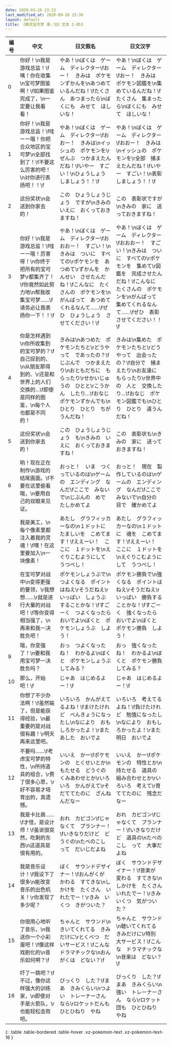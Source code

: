 ```yaml
---
date: 2020-03-26 23:13
last_modified_at: 2020-09-28 15:30
layout: default
title: 《精灵宝可梦 黑／白》文本 2-053
---
```

| 编号 | 中文 | 日文假名 | 日文汉字 |
| ---- | ---- | ---- | --- |
| 0 | 你好！\n我是游戏总监！\f咦！你在收集\n宝可梦图鉴啊！\f如果图鉴完成了，\n一定要让我看看！ | やあ！\nぼくは　ゲーム　ディレクター\fおー！　きみは　ポケモンずかんを\nあつめて　いるんだね！\fたくさん　あつまったら\nぼくにも　みせて　ほしいな！ | やあ！\nぼくは　ゲーム　ディレクター\fおー！　きみは　ポケモン図鑑を\n集めているんだね！\fたくさん　集まったら\nぼくにも　みせて　ほしいな！ |
| 1 | 你好！\n我是游戏总监！\f哇ーー哦！你把合众地区的宝可梦\n全部找到了！\f不要这么厉害的吧！\n对你进行表扬吧！！\f | やあ！\nぼくは　ゲーム　ディレクター\fおおー！　きみは\nイッシュの　ポケモンを\rぜんぶ　つかまえたんだね！\fいやー　すごい！\nひょうしょう　しましょう！！\f | やあ！\nぼくは　ゲーム　ディレクター\fおおー！　きみは\nイッシュの　ポケモンを\r全部　捕まえたんだね！\fいやー　すごい！\n表彰しましょう！！\f |
| 2 | 这份奖状\n会送到你家去的！ | この　ひょうしょうじょう　ですが\nきみの　いえに　おくっておきますね！ | この　表彰状ですが\nきみの　家に　送っておきますね！ |
| 3 | 你好！\n我是游戏总监！\f哇ーー哦！厉害呀！\n你终于把所有的宝可梦\r都集齐了！\f你竟然如此努力地\n帮我收集宝可梦……\f请务必让我表扬你一下！！\f | やあ！\nぼくは　ゲーム　ディレクター\fおおおー！　すごい！\nきみは　ついに　すべての\rポケモンを　あつめて\rずかんを　かんせい　させたんだね！\fこんなに　たくさんの　ポケモンを\nがんばって　あつめて　くれるなんて……\fぜひ　ひょうしょう　させてください！\f | やあ！\nぼくは　ゲーム　ディレクター\fおおおー！　すごい！\nきみは　ついに　すべての\rポケモンを　集めて\r図鑑を　完成させたんだね！\fこんなに　たくさんの　ポケモンを\nがんばって　集めてくれるなんて……\fぜひ　表彰させてください！！\f |
| 4 | 你是怎样遇到\n你所收集到的宝可梦的？\f自己捉到的、\n从朋友那得到的、\r还是和世界上的人们交换的…\f即使是同样的图鉴，\n每个人也都是不同的！ | きみは\nあつめた　ポケモンたちと\rどうやって　であったの？\fじぶんで　つかまえたり\nおともだちに　もらったり\rせかいじゅうの　ひとと\rこうかん　したり…\fおなじ　ポケモンずかんでも\nひとり　ひとり　ちがうんだね！ | きみは\n集めた　ポケモンたちと\rどうやって　出会ったの？\f自分で　捕まえたり\nお友達に　もらったり\r世界中の　人と　交換したり…\fおなじ　ポケモン図鑑でも\nひとり　ひとり　違うんだね！ |
| 5 | 这份奖状\n会送到你家去的！ | この　ひょうしょうじょう　も\nきみの　いえに　おくっておきますね！ | この　表彰状も\nきみの　家に　送っておきますね！ |
| 6 | 哟！现在正在制作\n游戏的结尾画面。\f不要在这里偷看哦，\n要用自己的双眼来见证。 | おっと！　いま　つくっているのは\nゲームの　エンディング　なんだ\fここで　みないで\nじぶんの　めで　たしかめてよ | おっと！　現在　製作しているのは\nゲームの　エンディング　なんだ\fここで　みないで\n自分の　目で　確かめてよ |
| 7 | 我是美工，\n每个像素里都注入着我的灵魂！\f嘿！在这里要加入\n一块像素！ | あたし　グラフィッカーなの\n１ドットに　たましいを　こめてます！\fええーい！　ここに　１ドットを\nえぐりこむようにして　うつべし！ | あたし　グラフィッカーなの\n１ドットに　魂を　こめてます！\fええーい！　ここに　１ドットを\nえぐりこむようにして　うつべし！ |
| 8 | 在宝可梦对战中\n变得更强的要领，\r我想想……\r就是进行大量的对战吧！\f等你变得相当强了，\n再来和我一决胜负吧！ | ポケモンしょうぶで\nつよくなる　ポイントはねえ\rそうだねえ\rいっぱい　しょうぶ　することかな！\fすごーく　つよくなったら　おいでよ\nぼくと　ポケモンしょうぶ　しよう！ | ポケモン勝負で\n強くなる　ポイントはねえ\rそうだねえ\rいっぱい　勝負することかな！\fすごーく　強くなったら　おいでよ\nぼくと　ポケモン勝負　しよう！ |
| 9 | 哦，你变强了！\n要和我用宝可梦一决胜负吗？ | おっ　つよくなったね！　わかるよ\nぼくと　ポケモンしょうぶ　してみる？ | おっ　強くなったね！　わかるよ\nぼくと　ポケモン勝負　してみる？ |
| 10 | 那么，开始吧！\f | じゃあ　はじめるよー！\f | じゃあ　はじめるよー！\f |
| 11 | 你想了不少办法啊！\f虽然输了，但是能获得经验，\n最重要的是对战很有趣！\r明天再来这里吧。 | いろいろ　かんがえてるよね！\fまけたけれど　べんきょうになったし\nなにより　おもしろかったよ！\rまた　あした　おいでよ | いろいろ　考えてるよね！\f負けたけれど　勉強になったし\nなにより　おもしろかったよ！\rまた　明日　おいでよ |
| 12 | 不要吗……\f考虑宝可梦的特性，\n所持道具的组合，\r费了很多心思，\r好不容易才培育出的，真遗憾。 | いいえ　かー\fポケモンの　とくせいとか\nもたせる　どうぐの　くみあわせとか\rいろいろ　かんがえて\rそだててたのに　ざんねんだなー | いいえ　かー\fポケモンの　特性とか\n持たせる　道具の　組み合わせとか\rいろいろ　考えて\r育ててたのに　残念だなー |
| 13 | 我是卡比兽……\f才怪，是设计师！\f虽说很突然，吃剩的东西\n这道具是很有用的。 | おれ　カビゴン\fじゃなくて　プランナー！\fいきなりだけど　どうぐの\nたべのこし　って　だいじだよね | おれ　カビゴン\fじゃなくて　プランナー！\fいきなりだけど　道具の\nたべのこし　って　大事だよね |
| 14 | 我是音乐设计！\f我设下了很多\n能改变音乐的出色机关！\r你发现了多少呢？ | ぼく　サウンドデザイナー！\fおんがくが　かわる　すてきな\nしかけを　たくさん　いれたでー！\rきみ　いくつ　きがついた？ | ぼく　サウンドデザイナー！\f音楽が　変わる　すてきな\nしかけを　たくさん　いれたでー！\rきみ　いくつ　気がついた？ |
| 15 | 你很用心地听了音乐，\n我送你一个小彩蛋吧！\f像这样戏剧化的\n音乐如何啊？\f | ちゃんと　サウンド\nきいてくれてる　きみだけに\rとくべつ　だいサービス！\fこんな　ドラマチックな\nおんがくは　どない？\f | ちゃんと　サウンド\n聴いてくれてる　きみだけに\r特別　大サービス！\fこんな　ドラマチックな\n音楽は　どない？\f |
| 16 | 吓了一跳吧？\f不过，像你这样强大的训练家，\n即使对手是火箭队，\r也能轻松击败吧。 | びっくり　した？\fまあ　きみくらい\nつよい　トレーナーさん　なら\rロケットだんも　ひとひねり　やね | びっくり　した？\fまあ　きみくらい\n強い　トレーナーさん　なら\rロケット団も　ひとひねり　やね |
{: .table .table-bordered .table-hover .xz-pokemon-text .xz-pokemon-text-16 }